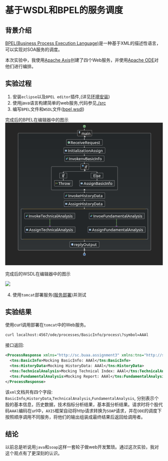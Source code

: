 # 基于WSDL和BPEL的服务调度

## 背景介绍

[BPEL(Business Process Execution Language)][BPELStandard]是一种基于XML的描述性语言，可以实现对SOA服务的调度。

本次实验中，我使用[Apache Axis](ApacheAxis)创建了四个Web服务，并使用[Apache ODE](ApacheODE)对他们进行编排。

## 实验过程

1. 安装`eclipse`以及`BPEL editor`插件,(详见[环境安装])
2. 使用java语言构建简单的web服务,代码参见[./src](./src)
3. 编写`BPEL`文件和`WSDL`文件([bpel](./bpelContent/Login.bpel),[wsdl](./bpelContent/LoginArtifacts.wsdl))

完成后的BPEL在编辑器中的图示
![](./assets/BPElEditor.png)

完成后的WSDL在编辑器中的图示

![]([./assets/WSDL.png])

4. 使用`tomcat`部署服务([服务部署])并测试

## 实验结果

使用curl调用部署在`tomcat`中的Web服务。

```bash
curl localhost:4567/ode/processes/BasicInfo/process\?symbol=AAAl
```

接口返回:

```xml
<ProcessResponse xmlns="http://sc.buaa.assignment3" xmlns:tns="http://sc.buaa.assignment3" xmlns:xsi="http://www.w3.org/2001/XMLSchema-instance">
  <tns:BasicInfo>Mocking BasicInfo: AAAl</tns:BasicInfo>
  <tns:HistoryData>Mocking HistoryData: AAAl</tns:HistoryData>
  <tns:TechnicalAnalysis>Mocking Technical Index: AAAl</tns:TechnicalAnalysis>
  <tns:FundamentalAnalysis>Mocking Report: AAAl</tns:FundamentalAnalysis>
</ProcessResponse>
```

该`xml`文档共有四个字段: `BasicInfo`,`HistoryData`,`TechnicalAnalysis`,`FundamentalAnalysis`, 分别表示个股的基本信息，历史数据，技术指标分析结果，基本面分析结果。请求时将个股代码`AAAl`编码在url中，`AXIS`框架自动将http请求转换为`SOAP`请求，并在`ODE`的调度下按照顺序调用不同服务，将他们的输出组装成最终结果后返回给调用者。

## 结论

以前总是听说用`java`和`soap`这样一套轮子做web开发繁琐。通过这次实验，我对这个观点有了更深刻的认识。





[BPELStandard]:(http://docs.oasis-open.org/wsbpel/2.0/OS/wsbpel-v2.0-OS.html)
[ApacheAxis]:(http://axis.apache.org/axis2/java/core/)
[ApacheODE]:(./unmanaged/attic-ode)
[环境安装]:(./installation.md)
[服务部署]:(./installation.md)
